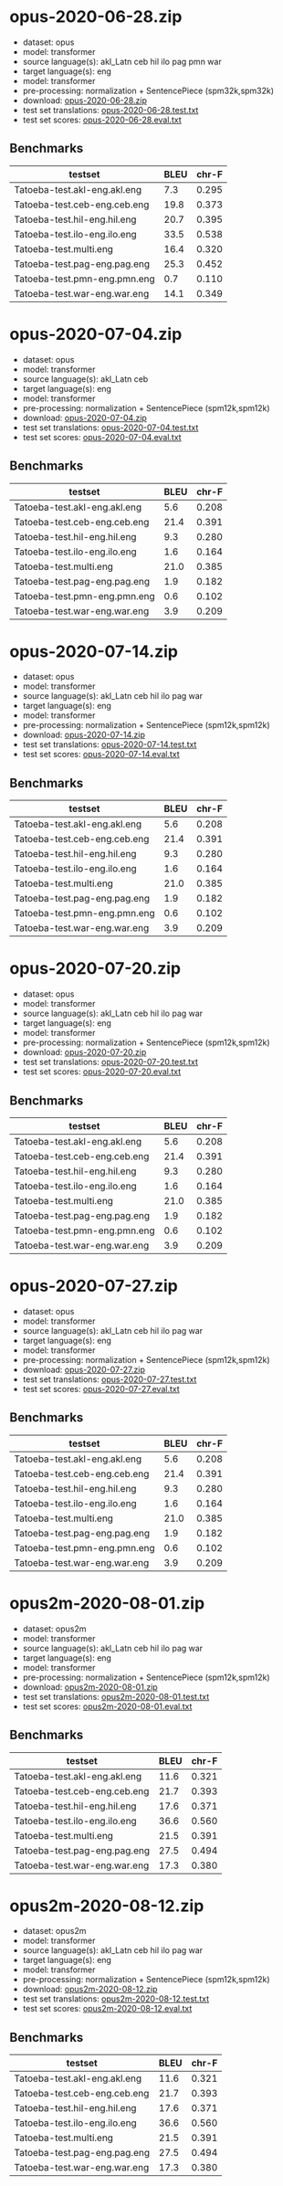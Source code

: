 # opus-2020-06-28.zip

* dataset: opus
* model: transformer
* source language(s): akl_Latn ceb hil ilo pag pmn war
* target language(s): eng
* model: transformer
* pre-processing: normalization + SentencePiece (spm32k,spm32k)
* download: [opus-2020-06-28.zip](https://object.pouta.csc.fi/Tatoeba-MT-models/phi-eng/opus-2020-06-28.zip)
* test set translations: [opus-2020-06-28.test.txt](https://object.pouta.csc.fi/Tatoeba-MT-models/phi-eng/opus-2020-06-28.test.txt)
* test set scores: [opus-2020-06-28.eval.txt](https://object.pouta.csc.fi/Tatoeba-MT-models/phi-eng/opus-2020-06-28.eval.txt)

## Benchmarks

| testset               | BLEU  | chr-F |
|-----------------------|-------|-------|
| Tatoeba-test.akl-eng.akl.eng 	| 7.3 	| 0.295 |
| Tatoeba-test.ceb-eng.ceb.eng 	| 19.8 	| 0.373 |
| Tatoeba-test.hil-eng.hil.eng 	| 20.7 	| 0.395 |
| Tatoeba-test.ilo-eng.ilo.eng 	| 33.5 	| 0.538 |
| Tatoeba-test.multi.eng 	| 16.4 	| 0.320 |
| Tatoeba-test.pag-eng.pag.eng 	| 25.3 	| 0.452 |
| Tatoeba-test.pmn-eng.pmn.eng 	| 0.7 	| 0.110 |
| Tatoeba-test.war-eng.war.eng 	| 14.1 	| 0.349 |

# opus-2020-07-04.zip

* dataset: opus
* model: transformer
* source language(s): akl_Latn ceb
* target language(s): eng
* model: transformer
* pre-processing: normalization + SentencePiece (spm12k,spm12k)
* download: [opus-2020-07-04.zip](https://object.pouta.csc.fi/Tatoeba-MT-models/phi-eng/opus-2020-07-04.zip)
* test set translations: [opus-2020-07-04.test.txt](https://object.pouta.csc.fi/Tatoeba-MT-models/phi-eng/opus-2020-07-04.test.txt)
* test set scores: [opus-2020-07-04.eval.txt](https://object.pouta.csc.fi/Tatoeba-MT-models/phi-eng/opus-2020-07-04.eval.txt)

## Benchmarks

| testset               | BLEU  | chr-F |
|-----------------------|-------|-------|
| Tatoeba-test.akl-eng.akl.eng 	| 5.6 	| 0.208 |
| Tatoeba-test.ceb-eng.ceb.eng 	| 21.4 	| 0.391 |
| Tatoeba-test.hil-eng.hil.eng 	| 9.3 	| 0.280 |
| Tatoeba-test.ilo-eng.ilo.eng 	| 1.6 	| 0.164 |
| Tatoeba-test.multi.eng 	| 21.0 	| 0.385 |
| Tatoeba-test.pag-eng.pag.eng 	| 1.9 	| 0.182 |
| Tatoeba-test.pmn-eng.pmn.eng 	| 0.6 	| 0.102 |
| Tatoeba-test.war-eng.war.eng 	| 3.9 	| 0.209 |

# opus-2020-07-14.zip

* dataset: opus
* model: transformer
* source language(s): akl_Latn ceb hil ilo pag war
* target language(s): eng
* model: transformer
* pre-processing: normalization + SentencePiece (spm12k,spm12k)
* download: [opus-2020-07-14.zip](https://object.pouta.csc.fi/Tatoeba-MT-models/phi-eng/opus-2020-07-14.zip)
* test set translations: [opus-2020-07-14.test.txt](https://object.pouta.csc.fi/Tatoeba-MT-models/phi-eng/opus-2020-07-14.test.txt)
* test set scores: [opus-2020-07-14.eval.txt](https://object.pouta.csc.fi/Tatoeba-MT-models/phi-eng/opus-2020-07-14.eval.txt)

## Benchmarks

| testset               | BLEU  | chr-F |
|-----------------------|-------|-------|
| Tatoeba-test.akl-eng.akl.eng 	| 5.6 	| 0.208 |
| Tatoeba-test.ceb-eng.ceb.eng 	| 21.4 	| 0.391 |
| Tatoeba-test.hil-eng.hil.eng 	| 9.3 	| 0.280 |
| Tatoeba-test.ilo-eng.ilo.eng 	| 1.6 	| 0.164 |
| Tatoeba-test.multi.eng 	| 21.0 	| 0.385 |
| Tatoeba-test.pag-eng.pag.eng 	| 1.9 	| 0.182 |
| Tatoeba-test.pmn-eng.pmn.eng 	| 0.6 	| 0.102 |
| Tatoeba-test.war-eng.war.eng 	| 3.9 	| 0.209 |

# opus-2020-07-20.zip

* dataset: opus
* model: transformer
* source language(s): akl_Latn ceb hil ilo pag war
* target language(s): eng
* model: transformer
* pre-processing: normalization + SentencePiece (spm12k,spm12k)
* download: [opus-2020-07-20.zip](https://object.pouta.csc.fi/Tatoeba-MT-models/phi-eng/opus-2020-07-20.zip)
* test set translations: [opus-2020-07-20.test.txt](https://object.pouta.csc.fi/Tatoeba-MT-models/phi-eng/opus-2020-07-20.test.txt)
* test set scores: [opus-2020-07-20.eval.txt](https://object.pouta.csc.fi/Tatoeba-MT-models/phi-eng/opus-2020-07-20.eval.txt)

## Benchmarks

| testset               | BLEU  | chr-F |
|-----------------------|-------|-------|
| Tatoeba-test.akl-eng.akl.eng 	| 5.6 	| 0.208 |
| Tatoeba-test.ceb-eng.ceb.eng 	| 21.4 	| 0.391 |
| Tatoeba-test.hil-eng.hil.eng 	| 9.3 	| 0.280 |
| Tatoeba-test.ilo-eng.ilo.eng 	| 1.6 	| 0.164 |
| Tatoeba-test.multi.eng 	| 21.0 	| 0.385 |
| Tatoeba-test.pag-eng.pag.eng 	| 1.9 	| 0.182 |
| Tatoeba-test.pmn-eng.pmn.eng 	| 0.6 	| 0.102 |
| Tatoeba-test.war-eng.war.eng 	| 3.9 	| 0.209 |

# opus-2020-07-27.zip

* dataset: opus
* model: transformer
* source language(s): akl_Latn ceb hil ilo pag war
* target language(s): eng
* model: transformer
* pre-processing: normalization + SentencePiece (spm12k,spm12k)
* download: [opus-2020-07-27.zip](https://object.pouta.csc.fi/Tatoeba-MT-models/phi-eng/opus-2020-07-27.zip)
* test set translations: [opus-2020-07-27.test.txt](https://object.pouta.csc.fi/Tatoeba-MT-models/phi-eng/opus-2020-07-27.test.txt)
* test set scores: [opus-2020-07-27.eval.txt](https://object.pouta.csc.fi/Tatoeba-MT-models/phi-eng/opus-2020-07-27.eval.txt)

## Benchmarks

| testset               | BLEU  | chr-F |
|-----------------------|-------|-------|
| Tatoeba-test.akl-eng.akl.eng 	| 5.6 	| 0.208 |
| Tatoeba-test.ceb-eng.ceb.eng 	| 21.4 	| 0.391 |
| Tatoeba-test.hil-eng.hil.eng 	| 9.3 	| 0.280 |
| Tatoeba-test.ilo-eng.ilo.eng 	| 1.6 	| 0.164 |
| Tatoeba-test.multi.eng 	| 21.0 	| 0.385 |
| Tatoeba-test.pag-eng.pag.eng 	| 1.9 	| 0.182 |
| Tatoeba-test.pmn-eng.pmn.eng 	| 0.6 	| 0.102 |
| Tatoeba-test.war-eng.war.eng 	| 3.9 	| 0.209 |

# opus2m-2020-08-01.zip

* dataset: opus2m
* model: transformer
* source language(s): akl_Latn ceb hil ilo pag war
* target language(s): eng
* model: transformer
* pre-processing: normalization + SentencePiece (spm12k,spm12k)
* download: [opus2m-2020-08-01.zip](https://object.pouta.csc.fi/Tatoeba-MT-models/phi-eng/opus2m-2020-08-01.zip)
* test set translations: [opus2m-2020-08-01.test.txt](https://object.pouta.csc.fi/Tatoeba-MT-models/phi-eng/opus2m-2020-08-01.test.txt)
* test set scores: [opus2m-2020-08-01.eval.txt](https://object.pouta.csc.fi/Tatoeba-MT-models/phi-eng/opus2m-2020-08-01.eval.txt)

## Benchmarks

| testset               | BLEU  | chr-F |
|-----------------------|-------|-------|
| Tatoeba-test.akl-eng.akl.eng 	| 11.6 	| 0.321 |
| Tatoeba-test.ceb-eng.ceb.eng 	| 21.7 	| 0.393 |
| Tatoeba-test.hil-eng.hil.eng 	| 17.6 	| 0.371 |
| Tatoeba-test.ilo-eng.ilo.eng 	| 36.6 	| 0.560 |
| Tatoeba-test.multi.eng 	| 21.5 	| 0.391 |
| Tatoeba-test.pag-eng.pag.eng 	| 27.5 	| 0.494 |
| Tatoeba-test.war-eng.war.eng 	| 17.3 	| 0.380 |

# opus2m-2020-08-12.zip

* dataset: opus2m
* model: transformer
* source language(s): akl_Latn ceb hil ilo pag war
* target language(s): eng
* model: transformer
* pre-processing: normalization + SentencePiece (spm12k,spm12k)
* download: [opus2m-2020-08-12.zip](https://object.pouta.csc.fi/Tatoeba-MT-models/phi-eng/opus2m-2020-08-12.zip)
* test set translations: [opus2m-2020-08-12.test.txt](https://object.pouta.csc.fi/Tatoeba-MT-models/phi-eng/opus2m-2020-08-12.test.txt)
* test set scores: [opus2m-2020-08-12.eval.txt](https://object.pouta.csc.fi/Tatoeba-MT-models/phi-eng/opus2m-2020-08-12.eval.txt)

## Benchmarks

| testset               | BLEU  | chr-F |
|-----------------------|-------|-------|
| Tatoeba-test.akl-eng.akl.eng 	| 11.6 	| 0.321 |
| Tatoeba-test.ceb-eng.ceb.eng 	| 21.7 	| 0.393 |
| Tatoeba-test.hil-eng.hil.eng 	| 17.6 	| 0.371 |
| Tatoeba-test.ilo-eng.ilo.eng 	| 36.6 	| 0.560 |
| Tatoeba-test.multi.eng 	| 21.5 	| 0.391 |
| Tatoeba-test.pag-eng.pag.eng 	| 27.5 	| 0.494 |
| Tatoeba-test.war-eng.war.eng 	| 17.3 	| 0.380 |

